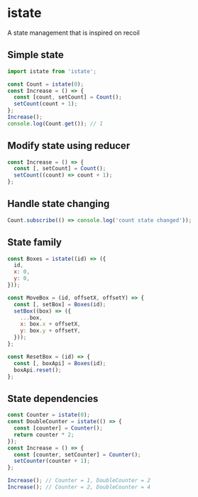 # istate

A state management that is inspired on recoil

## Simple state

```jsx harmony
import istate from 'istate';

const Count = istate(0);
const Increase = () => {
  const [count, setCount] = Count();
  setCount(count + 1);
};
Increase();
console.log(Count.get()); // 1
```

## Modify state using reducer

```jsx harmony
const Increase = () => {
  const [, setCount] = Count();
  setCount((count) => count + 1);
};
```

## Handle state changing

```jsx harmony
Count.subscribe(() => console.log('count state changed'));
```

## State family

```jsx harmony
const Boxes = istate((id) => ({
  id,
  x: 0,
  y: 0,
}));

const MoveBox = (id, offsetX, offsetY) => {
  const [, setBox] = Boxes(id);
  setBox((box) => ({
    ...box,
    x: box.x + offsetX,
    y: box.y + offsetY,
  }));
};

const ResetBox = (id) => {
  const [, boxApi] = Boxes(id);
  boxApi.reset();
};
```

## State dependencies

```jsx harmony
const Counter = istate(0);
const DoubleCounter = istate(() => {
  const [counter] = Counter();
  return counter * 2;
});
const Increase = () => {
  const [counter, setCounter] = Counter();
  setCounter(counter + 1);
};

Increase(); // Counter = 1, DoubleCounter = 2
Increase(); // Counter = 2, DoubleCounter = 4
```

